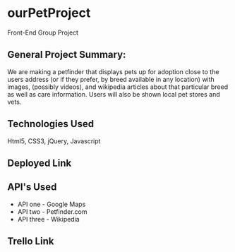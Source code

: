# ourPetProject
Front-End Group Project

## General Project Summary:
We are making a petfinder that displays pets up for adoption close to the users address (or if they prefer, by breed available in any location) with images, (possibly videos), and wikipedia articles about that particular breed as well as care information. Users will also be shown local pet stores and vets.  

## Technologies Used 
Html5, CSS3, jQuery, Javascript

## Deployed Link

 ## API's Used
 - API one - Google Maps
 - API two - Petfinder.com
 - API three - Wikipedia

## Trello Link